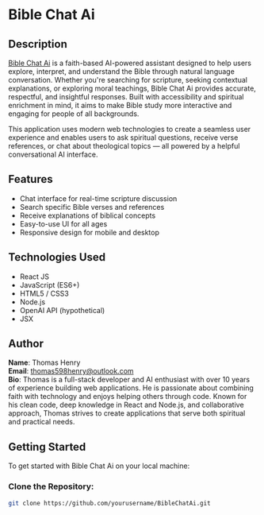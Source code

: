 # Bible Chat Ai

## Description

<a href="https://www.reddit.com/r/BibleChatAiApp/">Bible Chat Ai</a> is a faith-based AI-powered assistant designed to help users explore, interpret, and understand the Bible through natural language conversation. Whether you're searching for scripture, seeking contextual explanations, or exploring moral teachings, Bible Chat Ai provides accurate, respectful, and insightful responses. Built with accessibility and spiritual enrichment in mind, it aims to make Bible study more interactive and engaging for people of all backgrounds.

This application uses modern web technologies to create a seamless user experience and enables users to ask spiritual questions, receive verse references, or chat about theological topics — all powered by a helpful conversational AI interface.

## Features

- Chat interface for real-time scripture discussion
- Search specific Bible verses and references
- Receive explanations of biblical concepts
- Easy-to-use UI for all ages
- Responsive design for mobile and desktop

## Technologies Used

- React JS
- JavaScript (ES6+)
- HTML5 / CSS3
- Node.js
- OpenAI API (hypothetical)
- JSX

## Author

**Name**: Thomas Henry  
**Email**: thomas598henry@outlook.com  
**Bio**: Thomas is a full-stack developer and AI enthusiast with over 10 years of experience building web applications. He is passionate about combining faith with technology and enjoys helping others through code. Known for his clean code, deep knowledge in React and Node.js, and collaborative approach, Thomas strives to create applications that serve both spiritual and practical needs.

## Getting Started

To get started with Bible Chat Ai on your local machine:

### Clone the Repository:
```bash
git clone https://github.com/yourusername/BibleChatAi.git
